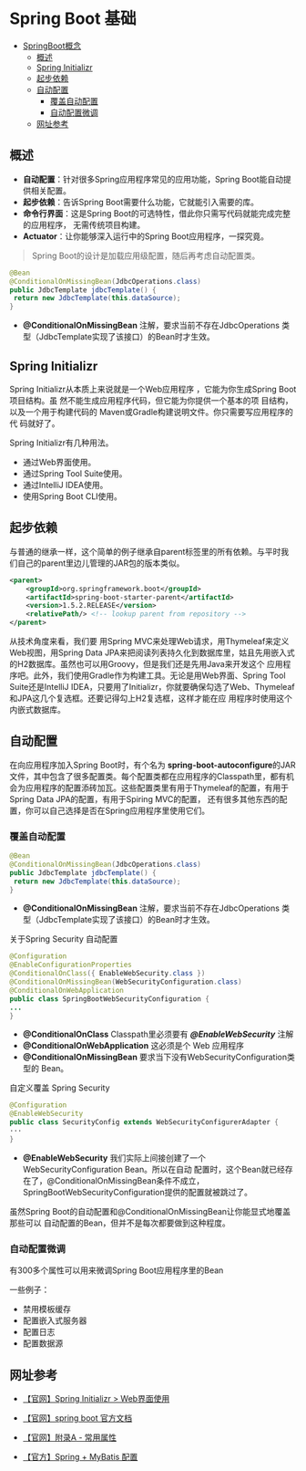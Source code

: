 # Spring Boot 基础



<!-- TOC depthFrom:1 depthTo:6 orderedList:false -->

- [SpringBoot概念](#springboot概念)
    - [概述](#概述)
    - [Spring Initializr](#spring-initializr)
    - [起步依赖](#起步依赖)
    - [自动配置](#自动配置)
        - [覆盖自动配置](#覆盖自动配置)
        - [自动配置微调](#自动配置微调)
    - [网址参考](#网址参考)

<!-- /TOC -->


## 概述

- **自动配置**：针对很多Spring应用程序常见的应用功能，Spring Boot能自动提供相关配置。
- **起步依赖**：告诉Spring Boot需要什么功能，它就能引入需要的库。
- **命令行界面**：这是Spring Boot的可选特性，借此你只需写代码就能完成完整的应用程序，
无需传统项目构建。
- **Actuator**：让你能够深入运行中的Spring Boot应用程序，一探究竟。

> Spring Boot的设计是加载应用级配置，随后再考虑自动配置类。


``` java
@Bean
@ConditionalOnMissingBean(JdbcOperations.class)
public JdbcTemplate jdbcTemplate() {
 return new JdbcTemplate(this.dataSource);
}
```
- **@ConditionalOnMissingBean** 注解，要求当前不存在JdbcOperations
类型（JdbcTemplate实现了该接口）的Bean时才生效。

## Spring Initializr

Spring Initializr从本质上来说就是一个Web应用程序
，它能为你生成Spring Boot项目结构。虽
然不能生成应用程序代码，但它能为你提供一个基本的项
目结构，以及一个用于构建代码的
Maven或Gradle构建说明文件。你只需要写应用程序的代
码就好了。


Spring Initializr有几种用法。

- 通过Web界面使用。
- 通过Spring Tool Suite使用。
- 通过IntelliJ IDEA使用。
- 使用Spring Boot CLI使用。


## 起步依赖

与普通的继承一样，这个简单的例子继承自parent标签里的所有依赖。与平时我们自己的parent里边儿管理的JAR包的版本类似。

```xml
<parent>
	<groupId>org.springframework.boot</groupId>
	<artifactId>spring-boot-starter-parent</artifactId>
	<version>1.5.2.RELEASE</version>
	<relativePath/> <!-- lookup parent from repository -->
</parent>
```

 从技术角度来看，我们要
用Spring MVC来处理Web请求，用Thymeleaf来定义Web视图，用Spring Data
JPA来把阅读列表持久化到数据库里，姑且先用嵌入式的H2数据库。虽然也可以用Groovy，但是我们还是先用Java来开发这个
应用程序吧。此外，我们使用Gradle作为构建工具。无论是用Web界面、Spring Tool Suite还是IntelliJ
IDEA，只要用了Initializr，你就要确保勾选了Web、Thymeleaf和JPA这几个复选框。还要记得勾上H2复选框，这样才能在应
用程序时使用这个内嵌式数据库。


## 自动配置

在向应用程序加入Spring Boot时，有个名为 **spring-boot-autoconfigure**的JAR文件，其中包含了很多配置类。每个配置类都在应用程序的Classpath里，都有机会为应用程序的配置添砖加瓦。这些配置类里有用于Thymeleaf的配置，有用于Spring Data JPA的配置，有用于Spiring MVC的配置，
还有很多其他东西的配置，你可以自己选择是否在Spring应用程序里使用它们。



### 覆盖自动配置


```java
@Bean
@ConditionalOnMissingBean(JdbcOperations.class)
public JdbcTemplate jdbcTemplate() {
 return new JdbcTemplate(this.dataSource);
}
```
- **@ConditionalOnMissingBean** 注解，要求当前不存在JdbcOperations
类型（JdbcTemplate实现了该接口）的Bean时才生效。

关于Spring Security 自动配置

```java
@Configuration
@EnableConfigurationProperties
@ConditionalOnClass({ EnableWebSecurity.class })
@ConditionalOnMissingBean(WebSecurityConfiguration.class)
@ConditionalOnWebApplication
public class SpringBootWebSecurityConfiguration {
...
}

```
- **@ConditionalOnClass** Classpath里必须要有 ***@EnableWebSecurity*** 注解
- **@ConditionalOnWebApplication** 这必须是个 Web 应用程序
- **@ConditionalOnMissingBean** 要求当下没有WebSecurityConfiguration类型的
Bean。


自定义覆盖 Spring Security

```java
@Configuration
@EnableWebSecurity
public class SecurityConfig extends WebSecurityConfigurerAdapter {
···
}
```
- **@EnableWebSecurity** 我们实际上间接创建了一个WebSecurityConfiguration Bean。所以在自动
配置时，这个Bean就已经存在了，@ConditionalOnMissingBean条件不成立，SpringBootWebSecurityConfiguration提供的配置就被跳过了。

虽然Spring Boot的自动配置和@ConditionalOnMissingBean让你能显式地覆盖那些可以
自动配置的Bean，但并不是每次都要做到这种程度。

### 自动配置微调
有300多个属性可以用来微调Spring Boot应用程序里的Bean

一些例子：
-  禁用模板缓存
-  配置嵌入式服务器
-  配置日志
-  配置数据源


## 网址参考

-  [【官网】Spring Initializr > Web界面使用](http://start.spring.io)

- [【官网】spring boot 官方文档](https://docs.spring.io/spring-boot/docs/current/reference/htmlsingle/#boot-documentation)

- [【官网】附录A - 常用属性](http://docs.spring.io/spring-boot/docs/1.2.3.RELEASE/reference/html/common-application-properties.html)

- [【官方】Spring + MyBatis 配置](http://www.mybatis.org/spring-boot-starter/mybatis-spring-boot-test-autoconfigure/project-info.html)
